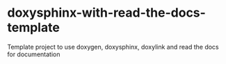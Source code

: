 # doxysphinx-with-read-the-docs-template
Template project to use doxygen, doxysphinx, doxylink and read the docs for documentation
